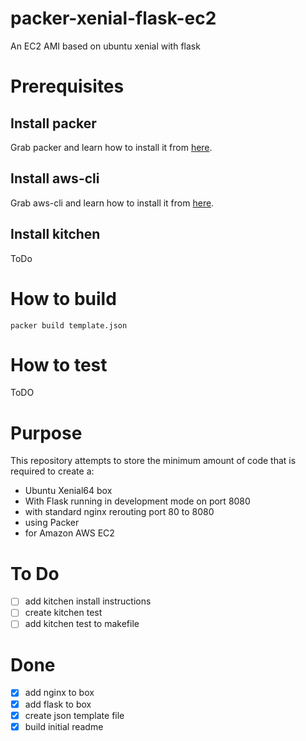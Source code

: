 # packer-xenial-flask-ec2
An EC2 AMI based on ubuntu xenial with flask

# Prerequisites
## Install packer
Grab packer and learn how to install it from [here](https://www.packer.io/intro/getting-started/install.html).

## Install aws-cli
Grab aws-cli and learn how to install it from [here](https://docs.aws.amazon.com/cli/latest/userguide/cli-chap-welcome.html).

## Install kitchen
ToDo

# How to build

    packer build template.json

    

# How to test
ToDO
    

# Purpose

This repository attempts to store the minimum amount of code that is required to create a:
- Ubuntu Xenial64 box
- With Flask running in development mode on port 8080
- with standard nginx rerouting port 80 to 8080
- using Packer
- for Amazon AWS EC2

# To Do
- [ ] add kitchen install instructions
- [ ] create kitchen test
- [ ] add kitchen test to makefile

# Done
- [x] add nginx to box
- [x] add flask to box
- [x] create json template file
- [x] build initial readme
